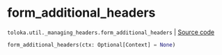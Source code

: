 # form_additional_headers
`toloka.util._managing_headers.form_additional_headers` | [Source code](https://github.com/Toloka/toloka-kit/blob/v1.2.2/src/util/_managing_headers.py#L83)

```python
form_additional_headers(ctx: Optional[Context] = None)
```

